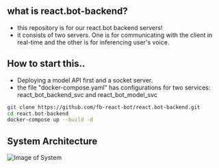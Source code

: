 ## what is react.bot-backend?
* this repository is for our react.bot backend servers! 
* it consists of two servers. One is for communicating with the client in real-time and the other is for inferencing user's voice.

## How to start this..
* Deploying a model API first and a socket server.
* the file "docker-compose.yaml" has configurations for two services: react_bot_backend_svc and react_bot_model_svc

```bash
git clone https://github.com/fb-react-bot/react.bot-backend.git 
cd react.bot-backend
docker-compose up --build -d
``` 

## System Architecture 
![Image of System](https://octodex.github.com/images/yaktocat.png)
